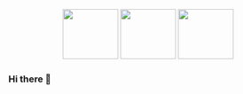 <div id="header" align="center">
 <img src="https://media.giphy.com/media/PiWfijeEeJEI0uB7j6/giphy.gif" width="100" height="90"/>
 <img src="https://media.giphy.com/media/q8f30WctNGPFC/giphy-downsized-large.gif" width="100" height="90"/>
 <img src="https://media.giphy.com/media/PiWfijeEeJEI0uB7j6/giphy.gif" width="100" height="90"/>
</div>


### Hi there 👋
<!--
**ckc1404/ckc1404** is a ✨ _special_ ✨ repository because its `README.md` (this file) appears on your GitHub profile.

Here are some ideas to get you started:

- 🔭 I’m currently working on ...
- 🌱 I’m currently learning ...
- 👯 I’m looking to collaborate on ...
- 🤔 I’m looking for help with ...
- 💬 Ask me about ...
- 📫 How to reach me: ...
- 😄 Pronouns: ...
- ⚡ Fun fact: ...
-->
